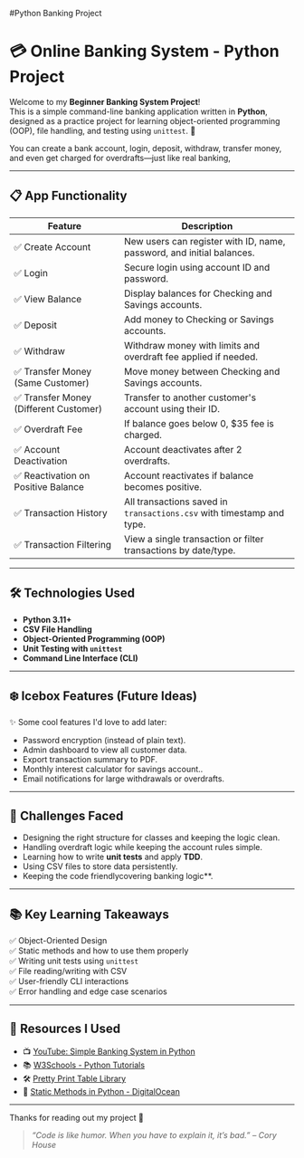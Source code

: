 #Python Banking Project
# 💳 Online Banking System - Python Project

Welcome to my **Beginner Banking System Project**!  
This is a simple command-line banking application written in **Python**, designed as a practice project for learning object-oriented programming (OOP), file handling, and testing using `unittest`. 🚀

You can create a bank account, login, deposit, withdraw, transfer money, and even get charged for overdrafts—just like real banking, 

---

## 📋 App Functionality 

| Feature                                         | Description                                                                 |
|-------------------------------------------------|-----------------------------------------------------------------------------|
| ✅ Create Account                               | New users can register with ID, name, password, and initial balances.       |
| ✅ Login                                        | Secure login using account ID and password.                                |
| ✅ View Balance                                 | Display balances for Checking and Savings accounts.                         |
| ✅ Deposit                                      | Add money to Checking or Savings accounts.                                 |
| ✅ Withdraw                                     | Withdraw money with limits and overdraft fee applied if needed.            |
| ✅ Transfer Money (Same Customer)               | Move money between Checking and Savings accounts.                          |
| ✅ Transfer Money (Different Customer)          | Transfer to another customer's account using their ID.                     |
| ✅ Overdraft Fee                                | If balance goes below 0, $35 fee is charged.                               |
| ✅ Account Deactivation                         | Account deactivates after 2 overdrafts.                                    |
| ✅ Reactivation on Positive Balance             | Account reactivates if balance becomes positive.                           |
| ✅ Transaction History                          | All transactions saved in `transactions.csv` with timestamp and type.      |
| ✅ Transaction Filtering                        | View a single transaction or filter transactions by date/type.             |

---

## 🛠️ Technologies Used

- **Python 3.11+**
- **CSV File Handling**
- **Object-Oriented Programming (OOP)**
- **Unit Testing with `unittest`**
- **Command Line Interface (CLI)**

---

## ❄️ Icebox Features (Future Ideas)

✨ Some cool features I'd love to add later:
- Password encryption (instead of plain text).
- Admin dashboard to view all customer data.
- Export transaction summary to PDF.
- Monthly interest calculator for savings account..
- Email notifications for large withdrawals or overdrafts.

---

## 🤯 Challenges Faced

- Designing the right structure for classes and keeping the logic clean.
- Handling overdraft logic while keeping the account rules simple.
- Learning how to write **unit tests** and apply **TDD**.
- Using CSV files to store data persistently.
- Keeping the code friendlycovering banking logic**.

---

## 📚 Key Learning Takeaways

✅ Object-Oriented Design  
✅ Static methods and how to use them properly  
✅ Writing unit tests using `unittest`  
✅ File reading/writing with CSV  
✅ User-friendly CLI interactions  
✅ Error handling and edge case scenarios  

---

## 🔗 Resources I Used

- 📺 [YouTube: Simple Banking System in Python](https://youtu.be/E6NO0rgFub4?si=iL47NePr5VrqpboS)  
- 📚 [W3Schools - Python Tutorials](https://www.w3schools.com/)  
- 🛠️ [Pretty Print Table Library](https://pypi.org/project/prettytable/)  
- 🧠 [Static Methods in Python - DigitalOcean](https://www.digitalocean.com/community/tutorials/python-static-method)

---

Thanks for reading out my project 💖  

> _“Code is like humor. When you have to explain it, it’s bad.” – Cory House_
